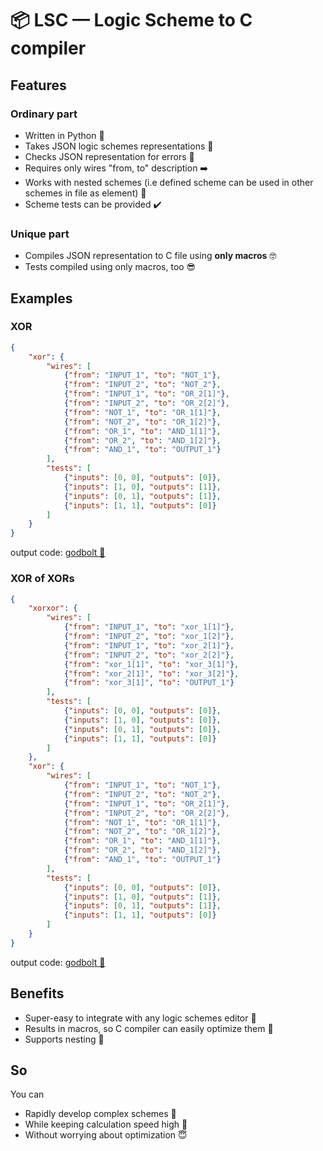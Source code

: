 # 📦 LSC —  Logic Scheme to C compiler

## Features

### Ordinary part

- Written in Python 🐍
- Takes JSON logic schemes representations 👀
- Checks JSON representation for errors 🧐
- Requires only wires "from, to" description ➡️
- Works with nested schemes (i.e defined scheme can be used in other schemes in file as element) 📁
- Scheme tests can be provided ✔️

### Unique part

- Compiles JSON representation to C file using **only macros** 🤓
- Tests compiled using only macros, too 😎

## Examples

### XOR

```json
{
	"xor": {
		"wires": [
			{"from": "INPUT_1", "to": "NOT_1"},
			{"from": "INPUT_2", "to": "NOT_2"},
			{"from": "INPUT_1", "to": "OR_2[1]"},
			{"from": "INPUT_2", "to": "OR_2[2]"},
			{"from": "NOT_1", "to": "OR_1[1]"},
			{"from": "NOT_2", "to": "OR_1[2]"},
			{"from": "OR_1", "to": "AND_1[1]"},
			{"from": "OR_2", "to": "AND_1[2]"},
			{"from": "AND_1", "to": "OUTPUT_1"}
		],
		"tests": [
			{"inputs": [0, 0], "outputs": [0]},
			{"inputs": [1, 0], "outputs": [1]},
			{"inputs": [0, 1], "outputs": [1]},
			{"inputs": [1, 1], "outputs": [0]}
		]
	}
}
```

output code: [godbolt 📜](https://godbolt.org/z/do3hc675e) 

### XOR of XORs

```json
{
	"xorxor": {
		"wires": [
			{"from": "INPUT_1", "to": "xor_1[1]"},
			{"from": "INPUT_2", "to": "xor_1[2]"},
			{"from": "INPUT_1", "to": "xor_2[1]"},
			{"from": "INPUT_2", "to": "xor_2[2]"},
			{"from": "xor_1[1]", "to": "xor_3[1]"},
			{"from": "xor_2[1]", "to": "xor_3[2]"},
			{"from": "xor_3[1]", "to": "OUTPUT_1"}	
		],
		"tests": [
			{"inputs": [0, 0], "outputs": [0]},
			{"inputs": [1, 0], "outputs": [0]},
			{"inputs": [0, 1], "outputs": [0]},
			{"inputs": [1, 1], "outputs": [0]}
		]
	},
	"xor": {
		"wires": [
			{"from": "INPUT_1", "to": "NOT_1"},
			{"from": "INPUT_2", "to": "NOT_2"},
			{"from": "INPUT_1", "to": "OR_2[1]"},
			{"from": "INPUT_2", "to": "OR_2[2]"},
			{"from": "NOT_1", "to": "OR_1[1]"},
			{"from": "NOT_2", "to": "OR_1[2]"},
			{"from": "OR_1", "to": "AND_1[1]"},
			{"from": "OR_2", "to": "AND_1[2]"},
			{"from": "AND_1", "to": "OUTPUT_1"}
		],
		"tests": [
			{"inputs": [0, 0], "outputs": [0]},
			{"inputs": [1, 0], "outputs": [1]},
			{"inputs": [0, 1], "outputs": [1]},
			{"inputs": [1, 1], "outputs": [0]}
		]
	}
}
```

output code: [godbolt 📜](https://godbolt.org/z/WT9Pq9qP5) 

## Benefits

- Super-easy to integrate with any logic schemes editor 🔌
- Results in macros, so C compiler can easily optimize them 🎯
- Supports nesting 📁

## So

You can

- Rapidly develop complex schemes 💪
- While keeping calculation speed high 🚀
- Without worrying about optimization 😇